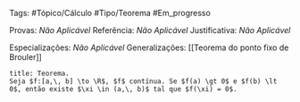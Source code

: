 Tags: #Tópico/Cálculo #Tipo/Teorema #Em_progresso 

Provas: _Não Aplicável_
Referência: _Não Aplicável_
Justificativa: _Não Aplicável_

Especializações: _Não Aplicável_
Generalizações: [[Teorema do ponto fixo de Brouler]]

```ad-info
title: Teorema.
Seja $f:[a,\, b] \to \R$, $f$ contínua. Se $f(a) \gt 0$ e $f(b) \lt 0$, então existe $\xi \in (a,\, b)$ tal que $f(\xi) = 0$.

```
